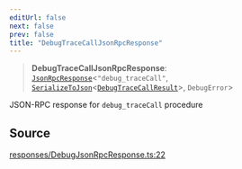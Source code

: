 ```yaml
---
editUrl: false
next: false
prev: false
title: "DebugTraceCallJsonRpcResponse"
---
```


> **DebugTraceCallJsonRpcResponse**: [`JsonRpcResponse`](/reference/tevm/jsonrpc/type-aliases/jsonrpcresponse/)\<`"debug_traceCall"`, [`SerializeToJson`](/reference/tevm/procedures-types/type-aliases/serializetojson/)\<[`DebugTraceCallResult`](/reference/tevm/actions-types/type-aliases/debugtracecallresult/)\>, `DebugError`\>

JSON-RPC response for `debug_traceCall` procedure

## Source

[responses/DebugJsonRpcResponse.ts:22](https://github.com/evmts/tevm-monorepo/blob/main/packages/procedures-types/src/responses/DebugJsonRpcResponse.ts#L22)
